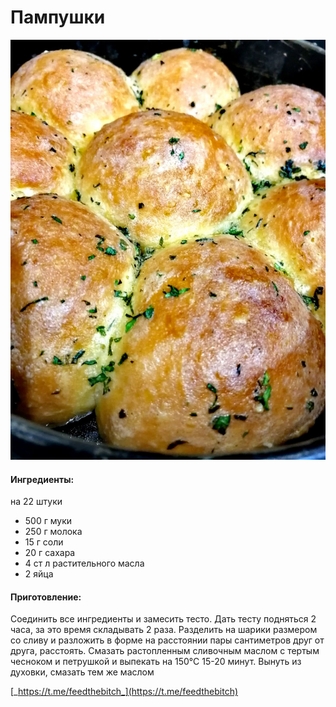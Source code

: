 # Пампушки

![](../../pics/e18deff1-be8e-4c33-aecf-5bfd2e741475.jpg)

#### Ингредиенты:

на 22 штуки

* 500 г муки
* 250 г молока
* 15 г соли
* 20 г сахара
* 4 ст л растительного масла
* 2 яйца

#### Приготовление:

Соединить все ингредиенты и замесить тесто. Дать тесту подняться 2 часа, за это время складывать 2 раза. Разделить на шарики размером со сливу и разложить в форме на расстоянии пары сантиметров друг от друга, расстоять. Смазать растопленным сливочным маслом с тертым чесноком и петрушкой и выпекать на 150°С 15-20 минут. Вынуть из духовки, смазать тем же маслом

[_https://t.me/feedthebitch_](https://t.me/feedthebitch)

